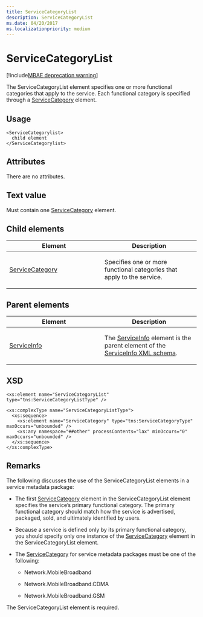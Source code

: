 ```yaml
---
title: ServiceCategoryList
description: ServiceCategoryList
ms.date: 04/20/2017
ms.localizationpriority: medium
---
```


# ServiceCategoryList

[!include[MBAE deprecation warning](../includes/mbae-deprecation-warning.md)]

The ServiceCategoryList element specifies one or more functional categories that apply to the service. Each functional category is specified through a [ServiceCategory](servicecategory.md) element.

## <span id="Usage"></span><span id="usage"></span><span id="USAGE"></span>Usage


``` syntax
<ServiceCategorylist>
  child element
</ServiceCategorylist>
```

## <span id="Attributes"></span><span id="attributes"></span><span id="ATTRIBUTES"></span>Attributes


There are no attributes.

## <span id="Text_value"></span><span id="text_value"></span><span id="TEXT_VALUE"></span>Text value


Must contain one [ServiceCategory](servicecategory.md) element.

## <span id="Child_elements"></span><span id="child_elements"></span><span id="CHILD_ELEMENTS"></span>Child elements


<table>
<colgroup>
<col width="50%" />
<col width="50%" />
</colgroup>
<thead>
<tr class="header">
<th>Element</th>
<th>Description</th>
</tr>
</thead>
<tbody>
<tr class="odd">
<td><p><a href="servicecategory.md" data-raw-source="[ServiceCategory](servicecategory.md)">ServiceCategory</a></p></td>
<td><p>Specifies one or more functional categories that apply to the service.</p></td>
</tr>
</tbody>
</table>

 

## <span id="Parent_elements"></span><span id="parent_elements"></span><span id="PARENT_ELEMENTS"></span>Parent elements


<table>
<colgroup>
<col width="50%" />
<col width="50%" />
</colgroup>
<thead>
<tr class="header">
<th>Element</th>
<th>Description</th>
</tr>
</thead>
<tbody>
<tr class="odd">
<td><p><a href="serviceinfo.md" data-raw-source="[ServiceInfo](serviceinfo.md)">ServiceInfo</a></p></td>
<td><p>The <a href="serviceinfo.md" data-raw-source="[ServiceInfo](serviceinfo.md)">ServiceInfo</a> element is the parent element of the <a href="serviceinfo-xml-schema.md" data-raw-source="[ServiceInfo XML schema](serviceinfo-xml-schema.md)">ServiceInfo XML schema</a>.</p></td>
</tr>
</tbody>
</table>

 

## <span id="XSD"></span><span id="xsd"></span>XSD


``` syntax
<xs:element name="ServiceCategoryList" type="tns:ServiceCategoryListType" />

<xs:complexType name="ServiceCategoryListType">
  <xs:sequence>
    <xs:element name="ServiceCategory" type="tns:ServiceCategoryType" maxOccurs="unbounded" />
    <xs:any namespace="##other" processContents="lax" minOccurs="0" maxOccurs="unbounded" />
  </xs:sequence>
</xs:complexType>
```

## <span id="Remarks"></span><span id="remarks"></span><span id="REMARKS"></span>Remarks


The following discusses the use of the ServiceCategoryList elements in a service metadata package:

-   The first [ServiceCategory](servicecategory.md) element in the ServiceCategoryList element specifies the service’s primary functional category. The primary functional category should match how the service is advertised, packaged, sold, and ultimately identified by users.

-   Because a service is defined only by its primary functional category, you should specify only one instance of the [ServiceCategory](servicecategory.md) element in the ServiceCategoryList element.

-   The [ServiceCategory](servicecategory.md) for service metadata packages must be one of the following:

    -   Network.MobileBroadband

    -   Network.MobileBroadband.CDMA

    -   Network.MobileBroadband.GSM

The ServiceCategoryList element is required.

 

 





